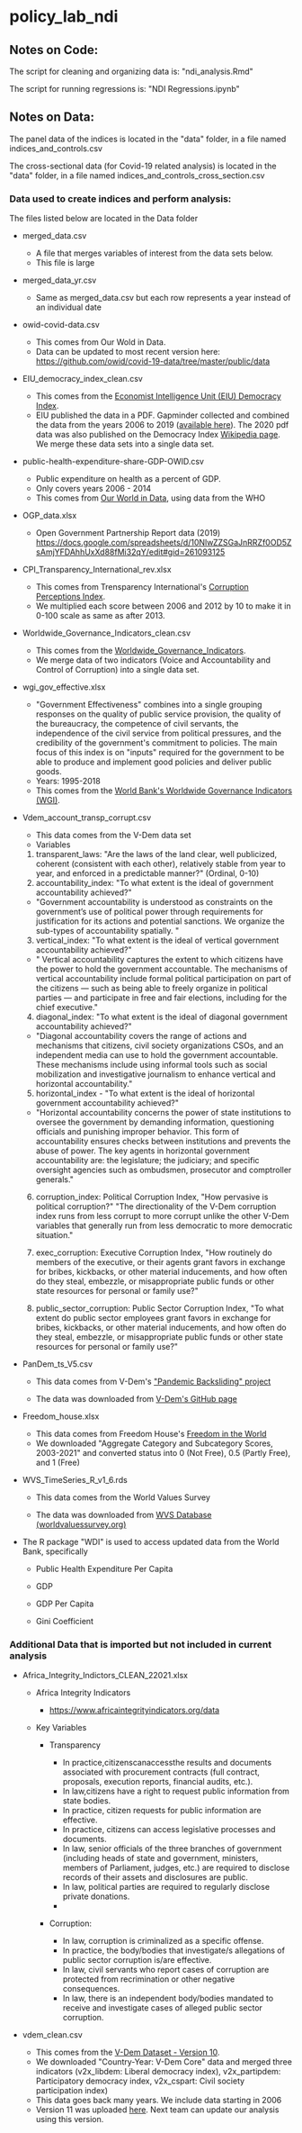 # policy_lab_ndi

## Notes on Code:

The script for cleaning and organizing data is: "ndi_analysis.Rmd"

The script for running regressions is: "NDI Regressions.ipynb"

## Notes on Data:

The panel data of the indices is located in the "data" folder, in a file named indices_and_controls.csv

The cross-sectional data (for Covid-19 related analysis) is located in the "data" folder, in a file named indices_and_controls_cross_section.csv

### Data used to create indices and perform analysis:

The files listed below are located in the Data folder

-   merged_data.csv

    -   A file that merges variables of interest from the data sets below.
    -   This file is large

-   merged_data_yr.csv

    -   Same as merged_data.csv but each row represents a year instead of an individual date

-   owid-covid-data.csv

    -   This comes from Our Wold in Data.
    -   Data can be updated to most recent version here: <https://github.com/owid/covid-19-data/tree/master/public/data>

-   EIU_democracy_index_clean.csv

    -   This comes from the [Economist Intelligence Unit (EIU) Democracy Index](https://www.eiu.com/n/campaigns/democracy-index-2020/).
    -   EIU published the data in a PDF. Gapminder collected and combined the data from the years 2006 to 2019 ([available here](https://www.gapminder.org/data/documentation/democracy-index/)). The 2020 pdf data was also published on the Democracy Index [Wikipedia page](https://en.wikipedia.org/wiki/Democracy_Index). We merge these data sets into a single data set.

-   public-health-expenditure-share-GDP-OWID.csv

    -   Public expenditure on health as a percent of GDP.
    -   Only covers years 2006 - 2014
    -   This comes from [Our World in Data](https://ourworldindata.org/grapher/public-health-expenditure-share-gdp-owid), using data from the WHO

-   OGP_data.xlsx

    -   Open Government Partnership Report data (2019) <https://docs.google.com/spreadsheets/d/10NlwZZSGaJnRRZf0OD5ZsAmjYFDAhhUxXd88fMi32qY/edit#gid=261093125>

-   CPI_Transparency_International_rev.xlsx

    -   This comes from Trensparency International's [Corruption Perceptions Index](https://www.transparency.org/en/cpi/2020/index/nzl).
    -   We multiplied each score between 2006 and 2012 by 10 to make it in 0-100 scale as same as after 2013.

-   Worldwide_Governance_Indicators_clean.csv

    -   This comes from the [Worldwide_Governance_Indicators](https://info.worldbank.org/governance/wgi/).
    -   We merge data of two indicators (Voice and Accountability and Control of Corruption) into a single data set.

-   wgi_gov_effective.xlsx

    -   "Government Effectiveness" combines into a single grouping responses on the quality of public service provision, the quality of the bureaucracy, the competence of civil servants, the independence of the civil service from political pressures, and the credibility of the government's commitment to policies. The main focus of this index is on "inputs" required for the government to be able to produce and implement good policies and deliver public goods.
    -   Years: 1995-2018
    -   This comes from the [World Bank's Worldwide Governance Indicators (WGI)](http://info.worldbank.org/governance/wgi/).

-   Vdem_account_transp_corrupt.csv

    - This data comes from the V-Dem data set
    - Variables
    1. transparent_laws: "Are the laws of the land clear, well publicized, coherent (consistent with each other), relatively stable from year to year, and enforced in a predictable manner?" (Ordinal, 0-10)
    2. accountability_index: "To what extent is the ideal of government accountability achieved?"
    - "Government accountability is understood as constraints on the government’s use of political power through requirements for     justification for its actions and potential sanctions. We organize the sub-types of accountability spatially. "
    
    3. vertical_index: "To what extent is the ideal of vertical government accountability achieved?"
    - " Vertical accountability captures the extent to which citizens have the power to hold the government accountable. The mechanisms of vertical accountability include formal political participation on part of the citizens — such as being able to freely organize in political parties — and participate in free and fair elections, including for the chief executive."
    
    4. diagonal_index: "To what extent is the ideal of diagonal government accountability achieved?"
    - "Diagonal accountability covers the range of actions and mechanisms that citizens, civil society organizations CSOs, and an independent media can use to hold the government accountable. These mechanisms include using informal tools such as social mobilization and investigative journalism to enhance vertical and horizontal accountability."
    
    5. horizontal_index - "To what extent is the ideal of horizontal government accountability achieved?"
    - "Horizontal accountability concerns the power of state institutions to oversee the government by demanding information, questioning officials and punishing improper behavior. This form of accountability ensures checks between institutions and prevents the abuse of power. The key agents in horizontal government accountability are: the legislature; the judiciary; and specific oversight agencies such as ombudsmen, prosecutor and comptroller generals."
    
  
    6. corruption_index: Political Corruption Index, "How pervasive is political corruption?"
    "The directionality of the V-Dem corruption index runs from less corrupt to more corrupt unlike the other V-Dem variables that generally run from less democratic to more democratic situation."
    
    7. exec_corruption: Executive Corruption Index, "How routinely do members of the executive, or their agents grant favors in exchange for bribes, kickbacks, or other material inducements, and how often do they steal, embezzle, or misappropriate public funds or other state resources for personal or family use?"
    
    8. public_sector_corruption: Public Sector Corruption Index, "To what extent do public sector employees grant favors in exchange for bribes, kickbacks, or other material inducements, and how often do they steal, embezzle, or misappropriate public funds or other state resources for personal or family use?"

    
    

-   PanDem_ts_V5.csv

    -   This data comes from V-Dem's ["Pandemic Backsliding" project](https://www.v-dem.net/en/our-work/research-projects/pandemic-backsliding/)

    -   The data was downloaded from [V-Dem's GitHub page](https://github.com/vdeminstitute/pandem)

-   Freedom_house.xlsx

    -   This data comes from Freedom House's [Freedom in the World](https://freedomhouse.org/report/freedom-world)
    -   We downloaded "Aggregate Category and Subcategory Scores, 2003-2021" and converted status into 0 (Not Free), 0.5 (Partly Free), and 1 (Free)

-   WVS_TimeSeries_R\_v1_6.rds

    -   This data comes from the World Values Survey

    -   The data was downloaded from [WVS Database (worldvaluessurvey.org)](https://www.worldvaluessurvey.org/WVSDocumentationWVL.jsp)

-   The R package "WDI" is used to access updated data from the World Bank, specifically

    -   Public Health Expenditure Per Capita

    -   GDP

    -   GDP Per Capita

    -   Gini Coefficient

### Additional Data that is imported but not included in current analysis

-   Africa_Integrity_Indictors_CLEAN_22021.xlsx

    -   Africa Integrity Indicators

        -   <https://www.africaintegrityindicators.org/data>

    -   Key Variables

        -   Transparency

            -   In practice,citizenscanaccessthe results and documents associated with procurement contracts (full contract, proposals, execution reports, financial audits, etc.).
            -   In law,citizens have a right to request public information from state bodies.
            -   In practice, citizen requests for public information are effective.
            -   In practice, citizens can access legislative processes and documents.
            -   In law, senior officials of the three branches of government (including heads of state and government, ministers, members of Parliament, judges, etc.) are required to disclose records of their assets and disclosures are public.
            -   In law, political parties are required to regularly disclose private donations.
            -   

        -   Corruption:

            -   In law, corruption is criminalized as a specific offense.
            -   In practice, the body/bodies that investigate/s allegations of public sector corruption is/are effective.
            -   In law, civil servants who report cases of corruption are protected from recrimination or other negative consequences.
            -   In law, there is an independent body/bodies mandated to receive and investigate cases of alleged public sector corruption.

-   vdem_clean.csv

    -   This comes from the [V-Dem Dataset - Version 10](https://www.v-dem.net/en/data/data/v-dem-dataset/).
    -   We downloaded "Country-Year: V-Dem Core" data and merged three indicators (v2x_libdem: Liberal democracy index), v2x_partipdem: Participatory democracy index, v2x_cspart: Civil society participation index)
    -   This data goes back many years. We include data starting in 2006
    -   Version 11 was uploaded [here](https://www.v-dem.net/en/data/data/v-dem-dataset-v11/). Next team can update our analysis using this version.
